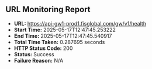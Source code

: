 ## URL Monitoring Report

- **URL:** https://api-gw1-prod1.fisglobal.com/gw/v1/health
- **Start Time:** 2025-05-17T12:47:45.253222
- **End Time:** 2025-05-17T12:47:45.540917
- **Total Time Taken:** 0.287695 seconds
- **HTTP Status Code:** 200
- **Status:** Success
- **Failure Reason:** N/A
